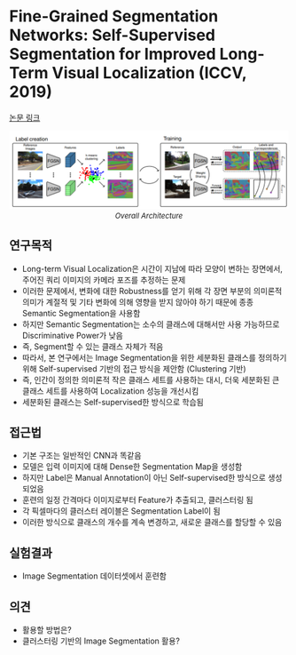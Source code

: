 # Fine-Grained Segmentation Networks: Self-Supervised Segmentation for Improved Long-Term Visual Localization (ICCV, 2019)

[논문 링크](https://openaccess.thecvf.com/content_ICCV_2019/html/Larsson_Fine-Grained_Segmentation_Networks_Self-Supervised_Segmentation_for_Improved_Long-Term_Visual_Localization_ICCV_2019_paper.html)

<p align="center">
    <img width="600" alt='fig1' src="./img/01_06_01.png?raw=true"></br>
    <em><font size=2>Overall Architecture</font></em>
</p>

## 연구목적
- Long-term Visual Localization은 시간이 지남에 따라 모양이 변하는 장면에서, 주어진 쿼리 이미지의 카메라 포즈를 추정하는 문제 
- 이러한 문제에서, 변화에 대한 Robustness를 얻기 위해 각 장면 부분의 의미론적 의미가 계절적 및 기타 변화에 의해 영향을 받지 않아야 하기 때문에 종종 Semantic Segmentation을 사용함 
- 하지만 Semantic Segmentation는 소수의 클래스에 대해서만 사용 가능하므로 Discriminative Power가 낮음 
- 즉, Segment할 수 있는 클래스 자체가 적음 
- 따라서, 본 연구에서는 Image Segmentation을 위한 세분화된 클래스를 정의하기 위해 Self-supervised 기반의 접근 방식을 제안함 (Clustering 기반) 
- 즉, 인간이 정의한 의미론적 작은 클래스 세트를 사용하는 대시, 더욱 세분화된 큰 클래스 세트를 사용하여 Localization 성능을 개선시킴 
- 세분화된 클래스는 Self-supervised한 방식으로 학습됨 

## 접근법
- 기본 구조는 일반적인 CNN과 똑같음 
- 모델은 입력 이미지에 대해 Dense한 Segmentation Map을 생성함 
- 하지만 Label은 Manual Annotation이 아닌 Self-supervised한 방식으로 생성되었음 
- 훈련의 일정 간격마다 이미지로부터 Feature가 추출되고, 클러스터링 됨 
- 각 픽셀마다의 클러스터 레이블은 Segmentation Label이 됨 
- 이러한 방식으로 클래스의 개수를 계속 변경하고, 새로운 클래스를 할당할 수 있음 

## 실험결과
- Image Segmentation 데이터셋에서 훈련함 

## 의견
- 활용할 방법은? 
- 클러스터링 기반의 Image Segmentation 활용? 
